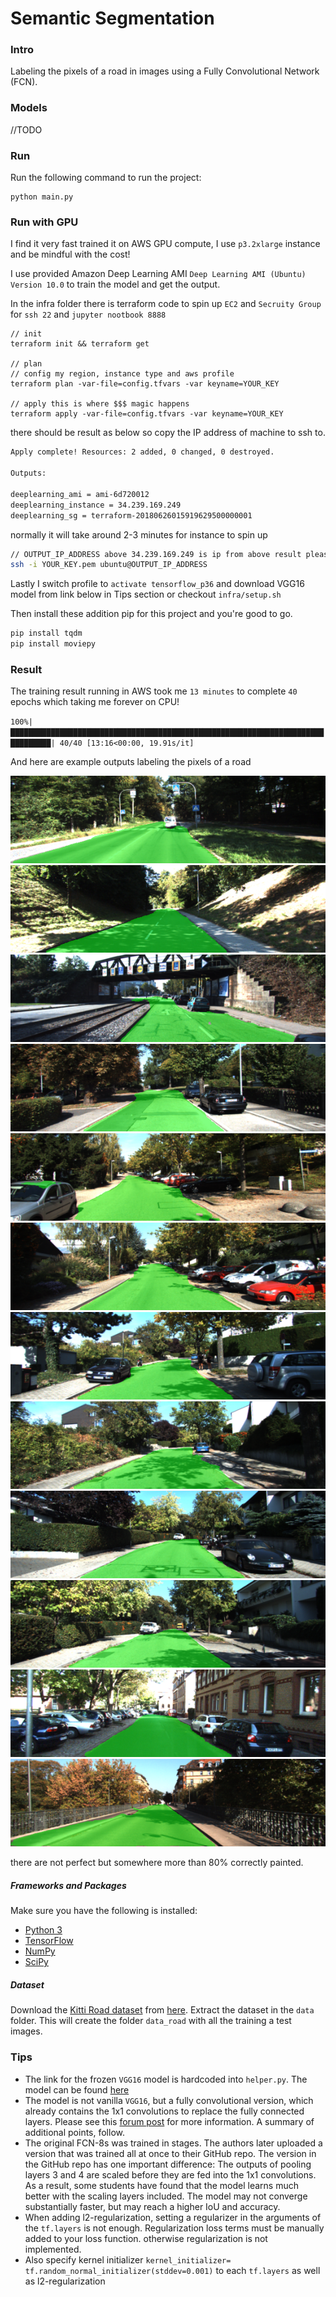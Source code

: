 # Semantic Segmentation

### Intro
Labeling the pixels of a road in images using a Fully Convolutional Network (FCN).

### Models
//TODO

### Run
Run the following command to run the project:
```
python main.py
```
 
 ### Run with GPU 
I find it very fast trained it on AWS GPU compute, I use `p3.2xlarge` instance and be mindful with the cost! 
 
I use provided Amazon Deep Learning AMI `Deep Learning AMI (Ubuntu) Version 10.0` to train the model and get the output. 

In the infra folder there is terraform code to spin up `EC2` and `Secruity Group` for `ssh 22` and `jupyter nootbook 8888`

```hcl-terraform
// init
terraform init && terraform get

// plan
// config my region, instance type and aws profile
terraform plan -var-file=config.tfvars -var keyname=YOUR_KEY

// apply this is where $$$ magic happens
terraform apply -var-file=config.tfvars -var keyname=YOUR_KEY
```

there should be result as below so copy the IP address of machine to ssh to.

```bash
Apply complete! Resources: 2 added, 0 changed, 0 destroyed.

Outputs:

deeplearning_ami = ami-6d720012
deeplearning_instance = 34.239.169.249
deeplearning_sg = terraform-20180626015919629500000001
```

normally it will take around 2-3 minutes for instance to spin up

```bash
// OUTPUT_IP_ADDRESS above 34.239.169.249 is ip from above result please replace with
ssh -i YOUR_KEY.pem ubuntu@OUTPUT_IP_ADDRESS
```

Lastly I switch profile to `activate tensorflow_p36` and download VGG16 model from link below in Tips section or checkout `infra/setup.sh`

Then install these addition pip for this project and you're good to go.
```bash
pip install tqdm
pip install moviepy
```

### Result

The training result running in AWS took me `13 minutes` to complete `40` epochs which taking me forever on CPU!

`100%|███████████████████████████████████████████████████████████████████████████████| 40/40 [13:16<00:00, 19.91s/it]` 

And here are example outputs labeling the pixels of a road

![road_1](asset/um_000008.png)
![road_2](asset/um_000088.png)
![road_3](asset/umm_000068.png)
![road_4](asset/uu_000032.png)
![road_5](asset/uu_000053.png)
![road_6](asset/uu_000054.png)
![road_7](asset/uu_000056.png)
![road_8](asset/uu_000057.png)
![road_9](asset/uu_000058.png)
![road_10](asset/uu_000059.png)
![road_11](asset/uu_000071.png)
![road 12](asset/uu_000097.png)
 
 there are not perfect but somewhere more than 80% correctly painted.
 
 ##### Frameworks and Packages
 Make sure you have the following is installed:
  - [Python 3](https://www.python.org/)
  - [TensorFlow](https://www.tensorflow.org/)
  - [NumPy](http://www.numpy.org/)
  - [SciPy](https://www.scipy.org/)
 ##### Dataset
 Download the [Kitti Road dataset](http://www.cvlibs.net/datasets/kitti/eval_road.php) from [here](http://www.cvlibs.net/download.php?file=data_road.zip).  Extract the dataset in the `data` folder.  This will create the folder `data_road` with all the training a test images.

 
 ### Tips
- The link for the frozen `VGG16` model is hardcoded into `helper.py`.  The model can be found [here](https://s3-us-west-1.amazonaws.com/udacity-selfdrivingcar/vgg.zip)
- The model is not vanilla `VGG16`, but a fully convolutional version, which already contains the 1x1 convolutions to replace the fully connected layers. Please see this [forum post](https://discussions.udacity.com/t/here-is-some-advice-and-clarifications-about-the-semantic-segmentation-project/403100/8?u=subodh.malgonde) for more information.  A summary of additional points, follow. 
- The original FCN-8s was trained in stages. The authors later uploaded a version that was trained all at once to their GitHub repo.  The version in the GitHub repo has one important difference: The outputs of pooling layers 3 and 4 are scaled before they are fed into the 1x1 convolutions.  As a result, some students have found that the model learns much better with the scaling layers included. The model may not converge substantially faster, but may reach a higher IoU and accuracy. 
- When adding l2-regularization, setting a regularizer in the arguments of the `tf.layers` is not enough. Regularization loss terms must be manually added to your loss function. otherwise regularization is not implemented.
- Also specify kernel initializer `kernel_initializer= tf.random_normal_initializer(stddev=0.001)` to each `tf.layers` as well as l2-regularization